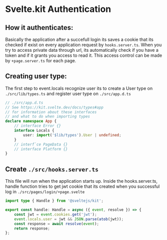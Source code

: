 # Svelte.kit Authentication

## How it authenticates:

Basically the application after a succefull login its saves a cookie that its checked if exist on every application request by `hooks.server.ts`. When you try to access private data through url, its automatically check if you have a token and if it grants you access to read it. This access control can be made by `+page.server.ts` for each page.

## Creating user type:

The first step to event.locals recognize user its to create a User type on `./src/lib/types.ts` and register user type on `./src/app.d.ts`

```typescript
// ./src/app.d.ts
// See https://kit.svelte.dev/docs/types#app
// for information about these interfaces
// and what to do when importing types
declare namespace App {
	// interface Error {}
	interface Locals {
		user: import('$lib/types').User | undefined;
	}
	// interf`ce PageData {}
	// interface Platform {}
}
```

## Create `./src/hooks.server.ts`

This file will run when the application starts up. Inside the hooks.server.ts, handle function tries to get jwt cookie that its created when you successful log in `./src/pages/login/+page.svelte`

```typescript
import type { Handle } from '@sveltejs/kit';

export const handle: Handle = async ({ event, resolve }) => {
	const jwt = event.cookies.get('jwt');
	event.locals.user = jwt && JSON.parse(atob(jwt));
	const response = await resolve(event);
	return response;
};
```

